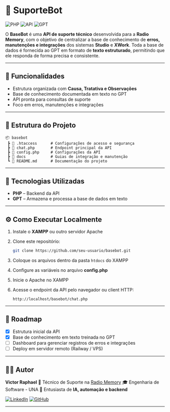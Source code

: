 # 🤖 SuporteBot

![PHP](https://img.shields.io/badge/PHP-777BB4?style=for-the-badge\&logo=php\&logoColor=white)
![API](https://img.shields.io/badge/API-4A90E2?style=for-the-badge\&logo=fastapi\&logoColor=white)
![GPT](https://img.shields.io/badge/GPT-412991?style=for-the-badge&logo=openai&logoColor=white)



O **BaseBot** é uma **API de suporte técnico** desenvolvida para a **Radio Memory**, com o objetivo de centralizar a base de conhecimento de **erros, manutenções e integrações** dos sistemas **Studio** e **XWork**.
Toda a base de dados é fornecida ao GPT em formato de **texto estruturado**, permitindo que ele responda de forma precisa e consistente.

---

## 🚀 Funcionalidades

* Estrutura organizada com **Causa, Tratativa e Observações**
* Base de conhecimento documentada em texto no GPT
* API pronta para consultas de suporte
* Foco em erros, manutenções e integrações

---

## 📂 Estrutura do Projeto

```
📦 basebot
 ┣ 📜 .htaccess      # Configurações de acesso e segurança
 ┣ 📜 chat.php       # Endpoint principal da API
 ┣ 📜 config.php     # Configurações da API
 ┣ 📂 docs           # Guias de integração e manutenção
 ┗ 📜 README.md      # Documentação do projeto
```

---

## 🔧 Tecnologias Utilizadas

* **PHP** – Backend da API
* **GPT** – Armazena e processa a base de dados em texto

---

## ⚙️ Como Executar Localmente

1. Instale o **XAMPP** ou outro servidor Apache
2. Clone este repositório:

   ```bash
   git clone https://github.com/seu-usuario/basebot.git
   ```
3. Coloque os arquivos dentro da pasta `htdocs` do XAMPP
4. Configure as variáveis no arquivo **config.php**
5. Inicie o Apache no XAMPP
6. Acesse o endpoint da API pelo navegador ou client HTTP:

   ```
   http://localhost/basebot/chat.php
   ```

---

## 📌 Roadmap

* [x] Estrutura inicial da API
* [x] Base de conhecimento em texto treinada no GPT
* [ ] Dashboard para gerenciar registros de erros e integrações
* [ ] Deploy em servidor remoto (Railway / VPS)

---

## 👨‍💻 Autor

**Victor Raphael**
💼 Técnico de Suporte na [Radio Memory](https://www.radiomemory.com.br/)
🎓 Engenharia de Software - UNA
🚀 Entusiasta de **IA, automação e backend**

[![LinkedIn](https://img.shields.io/badge/-Victor_Raphael-0077B5?style=for-the-badge\&logo=linkedin\&logoColor=white)](https://www.linkedin.com/in/dev-victor-raphael)
[![GitHub](https://img.shields.io/badge/-EooVictor-181717?style=for-the-badge\&logo=github\&logoColor=white)](https://github.com/EooVictor)

---
